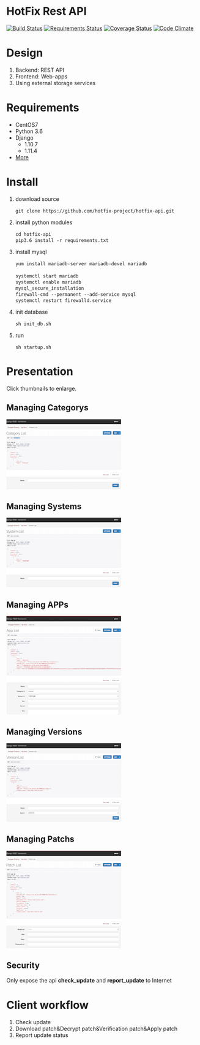 # HotFix Rest API
[![Build Status](https://img.shields.io/travis/hotfix-project/hotfix-api.svg?branch=master)]( https://travis-ci.org/hotfix-project/hotfix-api) [![Requirements Status](https://requires.io/github/hotfix-project/hotfix-api/requirements.svg?branch=master)](https://requires.io/github/hotfix-project/hotfix-api/requirements/?branch=master) [![Coverage Status](https://coveralls.io/repos/github/hotfix-project/hotfix-api/badge.svg?branch=master)](https://coveralls.io/github/hotfix-project/hotfix-api?branch=master) [![Code Climate](https://codeclimate.com/github/hotfix-project/hotfix-api.png)](https://codeclimate.com/github/hotfix-project/hotfix-api)

# Design
1. Backend: REST API
2. Frontend: Web-apps
3. Using external storage services

# Requirements
* CentOS7
* Python 3.6
* Django 
  * 1.10.7
  * 1.11.4
* [More](requirements.txt?raw=true)

# Install
1. download source
    ```
    git clone https://github.com/hotfix-project/hotfix-api.git
    ```
2. install python modules
    ```
    cd hotfix-api
    pip3.6 install -r requirements.txt
    ```
3. install mysql
    ```
    yum install mariadb-server mariadb-devel mariadb

    systemctl start mariadb
    systemctl enable mariadb
    mysql_secure_installation
    firewall-cmd --permanent --add-service mysql
    systemctl restart firewalld.service
    ```
4. init database
    ```
    sh init_db.sh
    ```
5. run
    ```  
    sh startup.sh
    ```

# Presentation

Click thumbnails to enlarge.

## Managing Categorys
[![Listing Categorys](screenshots/category_thumbnail.png)](screenshots/category.png?raw=true)

## Managing Systems
[![Listing Systems](screenshots/system_thumbnail.png)](screenshots/system.png?raw=true)

## Managing APPs
[![Listing Apps](screenshots/app_thumbnail.png)](screenshots/app.png?raw=true)

## Managing Versions
[![Listing Versions](screenshots/version_thumbnail.png)](screenshots/version.png?raw=true)

## Managing Patchs
[![Listing Patchs](screenshots/patch_thumbnail.png)](screenshots/patch.png?raw=true)


## Security
Only expose the api **check_update** and **report_update** to Internet

# Client workflow
1. Check update
2. Download patch&Decrypt patch&Verification patch&Apply patch
3. Report update status
